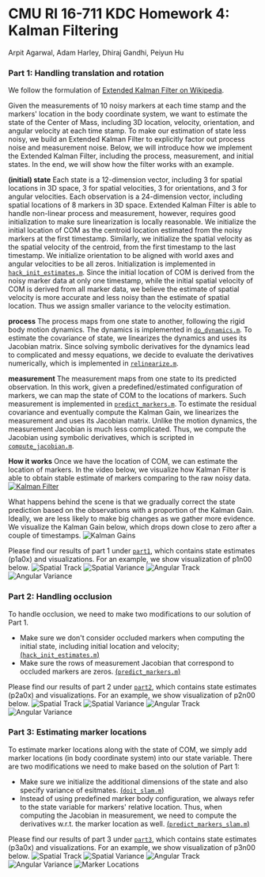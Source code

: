 # CMU RI 16-711 KDC Homework 4: Kalman Filtering 
Arpit Agarwal, Adam Harley, Dhiraj Gandhi, Peiyun Hu

### Part 1: Handling translation and rotation

We follow the formulation of [Extended Kalman Filter on Wikipedia](https://en.wikipedia.org/wiki/Extended_Kalman_filter). 

Given the measurements of 10 noisy markers at each time stamp and the markers' location in the body coordinate system, we want to estimate the state of the Center of Mass, including 3D location, velocity, orientation, and angular velocity at each time stamp. To make our estimation of state less noisy, we build an Extended Kalman Filter to explicitly factor out process noise and measurement noise. Below, we will introduce how we implement the Extended Kalman Filter, including the process, measurement, and initial states. In the end, we will show how the filter works with an example. 

**(initial) state** Each state is a 12-dimension vector, including 3 for spatial locations in 3D space, 3 for spatial velocities, 3 for orientations, and 3 for angular velocities. Each observation is a 24-dimension vector, including spatial locations of 8 markers in 3D space. Extended Kalman Filter is able to handle non-linear process and measurement, however, requires good initialization to make sure linearization is locally reasonable. We initialize the initial location of COM as the centroid location estimated from the noisy markers at the first timestamp. Similarly, we initialize the spatial velocity as the spatial velocity of the centroid, from the first timestamp to the last timestamp. We initialize orientation to be aligned with world axes and angular velocities to be all zeros. Initialization is implemented in [`hack_init_estimates.m`](hack_init_estimates.m). Since the initial location of COM is derived from the noisy marker data at only one timestamp, while the initial spatial velocity of COM is derived from all marker data, we believe the estimate of spatial velocity is more accurate and less noisy than the estimate of spatial location. Thus we assign smaller variance to the velocity estimation. 

**process** The process maps from one state to another, following the rigid body motion dynamics. The dynamics is implemented in [`do_dynamics.m`](do_dynamics.m). To estimate the covariance of state, we linearizes the dynamics and uses its Jacobian matrix. Since solving symbolic derivatives for the dynamics lead to complicated and messy equations, we decide to evaluate the derivatives numerically, which is implemented in [`relinearize.m`](relinearize.m). 

**measurement** The measurement maps from one state to its predicted observation. In this work, given a predefined/estimated configuration of markers, we can map the state of COM to the locations of markers. Such measurement is implemented in [`predict_markers.m`](predict_markers.m). To estimate the residual covariance and eventually compute the Kalman Gain, we linearizes the measurement and uses its Jacobian matrix. Unlike the motion dynamics, the measurement Jacobian is much less complicated. Thus, we compute the Jacobian using symbolic derivatives, which is scripted in [`compute_jacobian.m`](compute_jacobian.m). 

**How it works** Once we have the location of COM, we can estimate the location of markers. In the video below, we visualize how Kalman Filter is able to obtain stable estimate of markers comparing to the raw noisy data. 
[![Kalman Filter](https://img.youtube.com/vi/PUa98uWgXPY/0.jpg)](https://www.youtube.com/watch?v=PUa98uWgXPY "Kalman Filter")

What happens behind the scene is that we gradually correct the state prediction based on the observations with a proportion of the Kalman Gain. Ideally, we are less likely to make big changes as we gather more evidence. We visualize the Kalman Gain below, which drops down close to zero after a couple of timestamps. 
![Kalman Gains](/part1/p1n00_kalman_gain.png)

Please find our results of part 1 under [`part1`](/part1), which contains state estimates (p1a0x) and visualizations. For an example, we show visualization of p1n00 below. 
![Spatial Track](/part1/p1n00_spatial_track.png)
![Spatial Variance](/part1/p1n00_spatial_var.png)
![Angular Track](/part1/p1n00_angular_track.png)
![Angular Variance](/part1/p1n00_angular_var.png)


### Part 2: Handling occlusion 
To handle occlusion, we need to make two modifications to our solution of Part 1. 
- Make sure we don't consider occluded markers when computing the initial state, including initial location and velocity; [(`hack_init_estimates.m`)](hack_init_estimates.m)
- Make sure the rows of measurement Jacobian that correspond to occluded markers are zeros. [(`predict_markers.m`)](predict_markers.m) 

Please find our results of part 2 under [`part2`](/part2), which contains state estimates (p2a0x) and visualizations. For an example, we show visualization of p2n00 below. 
![Spatial Track](/part2/p2n00_spatial_track.png)
![Spatial Variance](/part2/p2n00_spatial_var.png)
![Angular Track](/part2/p2n00_angular_track.png)
![Angular Variance](/part2/p2n00_angular_var.png)

### Part 3: Estimating marker locations
To estimate marker locations along with the state of COM, we simply add marker locations (in body coordinate system) into our state variable. There are two modifications we need to make based on the solution of Part 1: 
- Make sure we initialize the additional dimensions of the state and also specify variance of esitmates. [(`doit_slam.m`)](doit_slam.m)
- Instead of using predefined marker body configuration, we always refer to the state variable for markers' relative location. Thus, when computing the Jacobian in measurement, we need to compute the derivatives w.r.t. the marker location as well. [(`predict_markers_slam.m`)](predict_markers_slam.m)

Please find our results of part 3 under [`part3`](/part3), which contains state estimates (p3a0x) and visualizations. For an example, we show visualization of p3n00 below. 
![Spatial Track](/part3/p3n00_spatial_track.png)
![Spatial Variance](/part3/p3n00_spatial_var.png)
![Angular Track](/part3/p3n00_angular_track.png)
![Angular Variance](/part3/p3n00_angular_var.png)
![Marker Locations](/part3/p3n00_marker_body.png)

